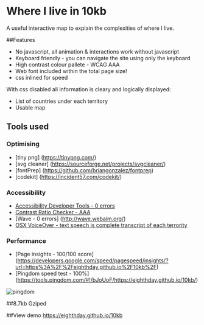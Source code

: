 # Where I live in 10kb

A useful interactive map to explain the complexities of where I live. 

##Features
* No javascript, all animation & interactions work without javascript
* Keyboard friendly - you can navigate the site using only the keyboard
* High contrast colour pallete - WCAG AAA
* Web font included within the total page size!
* css inlined for speed


With css disabled all information is cleary and logically displayed:
* List of countries under each territory 
* Usable map 

## Tools used

### Optimising  
* [tiny png] (https://tinypng.com/)
* [svg cleaner]  (https://sourceforge.net/projects/svgcleaner/)
* [fontPrep] (https://github.com/briangonzalez/fontprep)
* [codekit] (https://incident57.com/codekit/)

### Accessibility  
* [Accessibility Developer Tools - 0 errors](https://chrome.google.com/webstore/detail/accessibility-developer-t/fpkknkljclfencbdbgkenhalefipecmb)
* [Contrast Ratio Checker - AAA](https://chrome.google.com/webstore/detail/contrast-ratio-checker/kmicfegjejpginnockfnjpdgeffebdcf?hl=en)
* [Wave - 0 errors] (http://wave.webaim.org/)
* [OSX VoiceOver - text speech is complete transcript of each terrority ](http://www.apple.com/uk/accessibility/osx/voiceover/)

### Performance  
* [Page insights - 100/100 score] (https://developers.google.com/speed/pagespeed/insights/?url=https%3A%2F%2Feighthday.github.io%2F10kb%2F)
* [Pingdom speed test - 100%] (https://tools.pingdom.com/#!/bJoUoF/https://eighthday.github.io/10kb/)

![pingdom](https://s9.postimg.org/r4xiqiqhb/speed.png "pingdom")

##8.7kb Gziped

##View demo
https://eighthday.github.io/10kb
